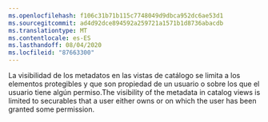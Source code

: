```yaml
---
ms.openlocfilehash: f106c31b71b115c7748049d9dbca952dc6ae53d1
ms.sourcegitcommit: ad4d92dce894592a259721a1571b1d8736abacdb
ms.translationtype: MT
ms.contentlocale: es-ES
ms.lasthandoff: 08/04/2020
ms.locfileid: "87663300"
---
```

<span data-ttu-id="4fa2f-101">La visibilidad de los metadatos en las vistas de catálogo se limita a los elementos protegibles y que son propiedad de un usuario o sobre los que el usuario tiene algún permiso.</span><span class="sxs-lookup"><span data-stu-id="4fa2f-101">The visibility of the metadata in catalog views is limited to securables that a user either owns or on which the user has been granted some permission.</span></span>

